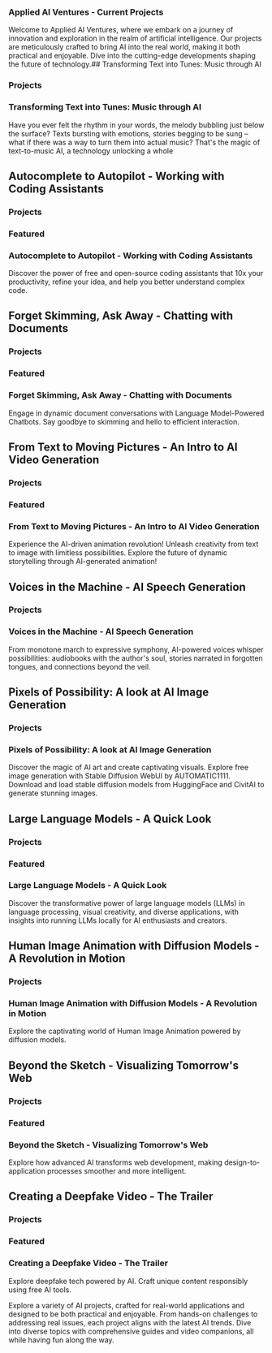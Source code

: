 ### Applied AI Ventures - Current Projects
Welcome to Applied AI Ventures, where we embark on a journey of innovation and exploration in the realm of artificial intelligence. Our projects are meticulously crafted to bring AI into the real world, making it both practical and enjoyable. Dive into the cutting-edge developments shaping the future of technology.## Transforming Text into Tunes: Music through AI
### Projects
### Transforming Text into Tunes: Music through AI
Have you ever felt the rhythm in your words, the melody bubbling just below the surface? Texts bursting with emotions, stories begging to be sung – what if there was a way to turn them into actual music? That's the magic of text-to-music AI, a technology unlocking a whole

## Autocomplete to Autopilot - Working with Coding Assistants
### Projects
### Featured
### Autocomplete to Autopilot - Working with Coding Assistants
Discover the power of free and open-source coding assistants that 10x your productivity, refine your idea, and help you better understand complex code.

## Forget Skimming, Ask Away - Chatting with Documents
### Projects
### Featured
### Forget Skimming, Ask Away - Chatting with Documents
Engage in dynamic document conversations with Language Model-Powered Chatbots. Say goodbye to skimming and hello to efficient interaction.

## From Text to Moving Pictures - An Intro to AI Video Generation
### Projects
### Featured
### From Text to Moving Pictures - An Intro to AI Video Generation
Experience the AI-driven animation revolution! Unleash creativity from text to image with limitless possibilities. Explore the future of dynamic storytelling through AI-generated animation!

## Voices in the Machine - AI Speech Generation
### Projects
### Voices in the Machine - AI Speech Generation
From monotone march to expressive symphony, AI-powered voices whisper possibilities: audiobooks with the author's soul, stories narrated in forgotten tongues, and connections beyond the veil.

## Pixels of Possibility: A look at AI Image Generation
### Projects
### Pixels of Possibility: A look at AI Image Generation
Discover the magic of AI art and create captivating visuals. Explore free image generation with Stable Diffusion WebUI by AUTOMATIC1111. Download and load stable diffusion models from HuggingFace and CivitAI to generate stunning images.

## Large Language Models - A Quick Look
### Projects
### Featured
### Large Language Models - A Quick Look
Discover the transformative power of large language models (LLMs) in language processing, visual creativity, and diverse applications, with insights into running LLMs locally for AI enthusiasts and creators.

## Human Image Animation with Diffusion Models - A Revolution in Motion
### Projects
### Human Image Animation with Diffusion Models - A Revolution in Motion
Explore the captivating world of Human Image Animation powered by diffusion models.

## Beyond the Sketch - Visualizing Tomorrow's Web
### Projects
### Featured
### Beyond the Sketch - Visualizing Tomorrow's Web
Explore how advanced AI transforms web development, making design-to-application processes smoother and more intelligent.

## Creating a Deepfake Video - The Trailer
### Projects
### Featured
### Creating a Deepfake Video - The Trailer
Explore deepfake tech powered by AI. Craft unique content responsibly using free AI tools.

Explore a variety of AI projects, crafted for real-world applications and designed to be both practical and enjoyable. From hands-on challenges to addressing real issues, each project aligns with the latest AI trends. Dive into diverse topics with comprehensive guides and video companions, all while having fun along the way.
